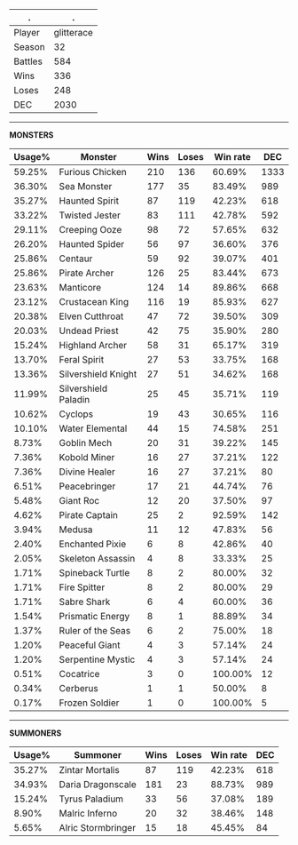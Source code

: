 .|.
|-|-
Player|glitterace
Season|32
Battles|584
Wins|336
Loses|248
DEC|2030

---
**MONSTERS**

Usage%|Monster|Wins|Loses|Win rate|DEC|
-|-|-|-|-|-|
59.25%|Furious Chicken|210|136|60.69%|1333|
36.30%|Sea Monster|177|35|83.49%|989|
35.27%|Haunted Spirit|87|119|42.23%|618|
33.22%|Twisted Jester|83|111|42.78%|592|
29.11%|Creeping Ooze|98|72|57.65%|632|
26.20%|Haunted Spider|56|97|36.60%|376|
25.86%|Centaur|59|92|39.07%|401|
25.86%|Pirate Archer|126|25|83.44%|673|
23.63%|Manticore|124|14|89.86%|668|
23.12%|Crustacean King|116|19|85.93%|627|
20.38%|Elven Cutthroat|47|72|39.50%|309|
20.03%|Undead Priest|42|75|35.90%|280|
15.24%|Highland Archer|58|31|65.17%|319|
13.70%|Feral Spirit|27|53|33.75%|168|
13.36%|Silvershield Knight|27|51|34.62%|168|
11.99%|Silvershield Paladin|25|45|35.71%|119|
10.62%|Cyclops|19|43|30.65%|116|
10.10%|Water Elemental|44|15|74.58%|251|
8.73%|Goblin Mech|20|31|39.22%|145|
7.36%|Kobold Miner|16|27|37.21%|122|
7.36%|Divine Healer|16|27|37.21%|80|
6.51%|Peacebringer|17|21|44.74%|76|
5.48%|Giant Roc|12|20|37.50%|97|
4.62%|Pirate Captain|25|2|92.59%|142|
3.94%|Medusa|11|12|47.83%|56|
2.40%|Enchanted Pixie|6|8|42.86%|40|
2.05%|Skeleton Assassin|4|8|33.33%|25|
1.71%|Spineback Turtle|8|2|80.00%|32|
1.71%|Fire Spitter|8|2|80.00%|29|
1.71%|Sabre Shark|6|4|60.00%|36|
1.54%|Prismatic Energy|8|1|88.89%|34|
1.37%|Ruler of the Seas|6|2|75.00%|18|
1.20%|Peaceful Giant|4|3|57.14%|24|
1.20%|Serpentine Mystic|4|3|57.14%|24|
0.51%|Cocatrice|3|0|100.00%|12|
0.34%|Cerberus|1|1|50.00%|8|
0.17%|Frozen Soldier|1|0|100.00%|5|

---
**SUMMONERS**

Usage%|Summoner|Wins|Loses|Win rate|DEC|
-|-|-|-|-|-|
35.27%|Zintar Mortalis|87|119|42.23%|618|
34.93%|Daria Dragonscale|181|23|88.73%|989|
15.24%|Tyrus Paladium|33|56|37.08%|189|
8.90%|Malric Inferno|20|32|38.46%|148|
5.65%|Alric Stormbringer|15|18|45.45%|84|
